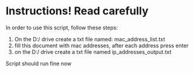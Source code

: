 # Instructions! Read carefully
In order to use this script, follow these steps:

1. On the D:/ drive create a txt file named: mac_address_list.txt
2. fill this document with mac addresses, after each address press enter
3. on the D:/ drive create a txt file named ip_addresses_output.txt

Script should run fine now
